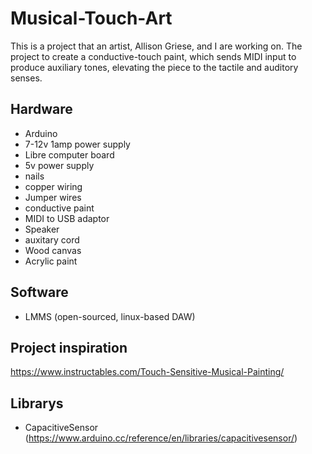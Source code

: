 # Musical-Touch-Art

This is a project that an artist, Allison Griese, and I are working on. The project to create a conductive-touch paint, which sends MIDI input to produce auxiliary tones, elevating the piece to the tactile and auditory senses.

## Hardware

- Arduino
- 7-12v 1amp power supply
- Libre computer board
- 5v power supply
- nails
- copper wiring
- Jumper wires
- conductive paint
- MIDI to USB adaptor
- Speaker
- auxitary cord
- Wood canvas
- Acrylic paint

## Software

- LMMS (open-sourced, linux-based DAW)

## Project inspiration

https://www.instructables.com/Touch-Sensitive-Musical-Painting/

## Librarys

- CapacitiveSensor (https://www.arduino.cc/reference/en/libraries/capacitivesensor/)

